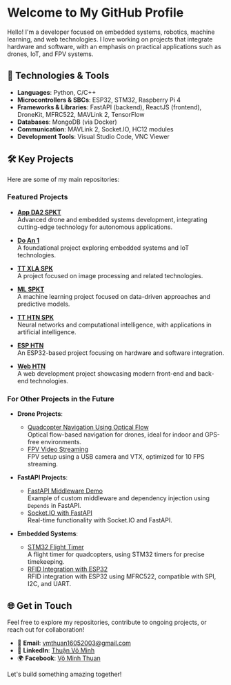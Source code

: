 # Welcome to My GitHub Profile

Hello! I'm a developer focused on embedded systems, robotics, machine learning, and web technologies. I love working on projects that integrate hardware and software, with an emphasis on practical applications such as drones, IoT, and FPV systems.

## 🚀 Technologies & Tools
- **Languages**: Python, C/C++
- **Microcontrollers & SBCs**: ESP32, STM32, Raspberry Pi 4
- **Frameworks & Libraries**: FastAPI (backend), ReactJS (frontend), DroneKit, MFRC522, MAVLink 2, TensorFlow
- **Databases**: MongoDB (via Docker)
- **Communication**: MAVLink 2, Socket.IO, HC12 modules
- **Development Tools**: Visual Studio Code, VNC Viewer

## 🛠️ Key Projects

Here are some of my main repositories:

### Featured Projects

- [**App DA2 SPKT**](https://github.com/VM-Thuan-2003/app-da2-spkt)  
  Advanced drone and embedded systems development, integrating cutting-edge technology for autonomous applications.

- [**Do An 1**](https://github.com/VM-Thuan-2003/do_an_1)  
  A foundational project exploring embedded systems and IoT technologies.

- [**TT XLA SPK**](https://github.com/VM-Thuan-2003/TT_XLA_SPK)  
  A project focused on image processing and related technologies.

- [**ML SPKT**](https://github.com/VM-Thuan-2003/ML_SPKT)  
  A machine learning project focused on data-driven approaches and predictive models.

- [**TT HTN SPK**](https://github.com/VM-Thuan-2003/TT_HTN_SPK)  
  Neural networks and computational intelligence, with applications in artificial intelligence.

- [**ESP HTN**](https://github.com/VM-Thuan-2003/esp_htn)  
  An ESP32-based project focusing on hardware and software integration.

- [**Web HTN**](https://github.com/VM-Thuan-2003/web_htn)  
  A web development project showcasing modern front-end and back-end technologies.

### For Other Projects in the Future

- **Drone Projects**:
  - [Quadcopter Navigation Using Optical Flow](https://github.com/username/optical-flow-navigation)  
    Optical flow-based navigation for drones, ideal for indoor and GPS-free environments.
  - [FPV Video Streaming](https://github.com/username/fpv-streaming)  
    FPV setup using a USB camera and VTX, optimized for 10 FPS streaming.

- **FastAPI Projects**:
  - [FastAPI Middleware Demo](https://github.com/username/fastapi-middleware-demo)  
    Example of custom middleware and dependency injection using `Depends` in FastAPI.
  - [Socket.IO with FastAPI](https://github.com/username/socketio-fastapi)  
    Real-time functionality with Socket.IO and FastAPI.

- **Embedded Systems**:
  - [STM32 Flight Timer](https://github.com/username/stm32-flight-timer)  
    A flight timer for quadcopters, using STM32 timers for precise timekeeping.
  - [RFID Integration with ESP32](https://github.com/username/esp32-rfid)  
    RFID integration with ESP32 using MFRC522, compatible with SPI, I2C, and UART.

## 🌐 Get in Touch
Feel free to explore my repositories, contribute to ongoing projects, or reach out for collaboration!

- 📧 **Email**: [vmthuan16052003@gmail.com](mailto:vmthuan16052003@gmail.com)
- 💼 **LinkedIn**: [Thuận Võ Minh](https://www.linkedin.com/in/thu%E1%BA%ADn-v%C3%B5-minh-49402630b/)
- 🌍 **Facebook**: [Võ Minh Thuan](https://www.facebook.com/vominh.thuan.1004/)

Let's build something amazing together!
